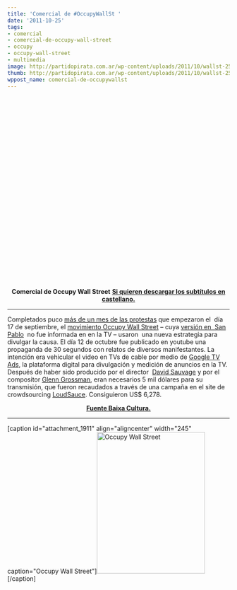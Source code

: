 ```yaml
---
title: 'Comercial de #OccupyWallSt '
date: '2011-10-25'
tags:
- comercial
- comercial-de-occupy-wall-street
- occupy
- occupy-wall-street
- multimedia
image: http://partidopirata.com.ar/wp-content/uploads/2011/10/wallst-250-3.jpg
thumb: http://partidopirata.com.ar/wp-content/uploads/2011/10/wallst-250-3-150x150.jpg
wppost_name: comercial-de-occupywallst
---
```


&nbsp;

<object style="height: 390px; width: 640px;" width="640" height="360" classid="clsid:d27cdb6e-ae6d-11cf-96b8-444553540000" codebase="http://download.macromedia.com/pub/shockwave/cabs/flash/swflash.cab#version=6,0,40,0"><param name="allowFullScreen" value="true" /><param name="allowScriptAccess" value="always" /><param name="src" value="http://www.youtube.com/v/K6YivrWVDII?version=3&amp;feature=player_detailpage" /><param name="allowfullscreen" value="true" /><param name="allowscriptaccess" value="always" /><embed style="height: 390px; width: 640px;" width="640" height="360" type="application/x-shockwave-flash" src="http://www.youtube.com/v/K6YivrWVDII?version=3&amp;feature=player_detailpage" allowFullScreen="true" allowScriptAccess="always" allowfullscreen="true" allowscriptaccess="always" /></object>
<p style="text-align: center;"><strong>Comercial de Occupy Wall Street</strong>
<strong> <a href="http://www.4shared.com/document/TYFr2h4W/occupycomercial.html" target="_blank">Si quieren descargar los subtítulos en castellano.</a></strong></p>


<hr />

Completados puco <a href="http://www.estadao.com.br/noticias/internacional,movimento-ocupe-wall-street-completa-30-dias,786543,0.htm">más de un mes de las protestas</a> que empezaron el  día 17 de septiembre, el <a href="http://baixacultura.org/2011/10/03/nos-somos-os-99-occupy-wall-street/">movimiento Occupy Wall Street</a> – cuya <a href="http://economia.ig.com.br/criseeconomica/conheca-quem-sao-os-manifestantes-do-ocupe-sao-paulo/n1597292614544.html">versión en  San Pablo</a>  no fue informada en en la TV – usaron  una nueva estrategia para divulgar la causa. El día 12 de octubre fue publicado en youtube una propaganda de 30 segundos con relatos de diversos manifestantes. La intención era vehicular el video en TVs de cable por medio de <a href="http://www.undergoogle.com/blog/2008/tv/google-tv-ads-anuncios-na-tv-mais-proxima-de-voce.html">Google TV Ads</a>, la plataforma digital para divulgación y medición de anuncios en la TV. Después de haber sido producido por el director  <a href="http://davidsauvage.com/">David Sauvage</a> y por el compositor <a href="http://baixacultura.org/2011/10/24/o-comercial-e-propagacao-do-occupy-wall-street/www.glenngrossman.com">Glenn Grossman</a>, eran necesarios 5 mil dólares para su transmisión, que fueron recaudados a través de una campaña en el site de crowdsourcing <a href="http://loudsauce.com/campaigns/49-help-this-occupy-video-reach-millions-of-americans-on-tv">LoudSauce</a>. Consiguieron US$ 6,278.
<p style="text-align: center;"><strong><a href="http://baixacultura.org/2011/10/24/o-comercial-e-propagacao-do-occupy-wall-street/" target="_blank">Fuente Baixa Cultura.</a></strong></p>


<hr />

[caption id="attachment_1911" align="aligncenter" width="245" caption="Occupy Wall Street"]<a href="http://partidopirata.com.ar/wp-content/uploads/2011/10/wallst-250-3.jpg"><img class="size-full wp-image-1911" title="wallst-250-3" src="http://partidopirata.com.ar/wp-content/uploads/2011/10/wallst-250-3.jpg" alt="Occupy Wall Street" width="245" height="320" /></a>[/caption]
